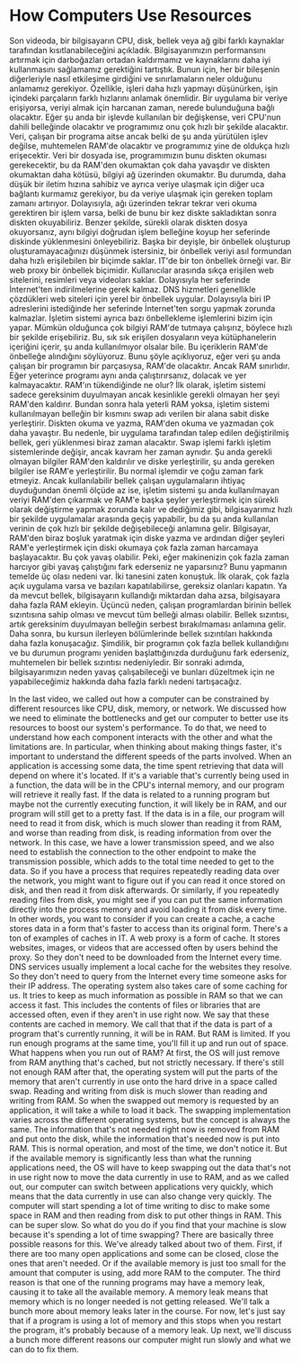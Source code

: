 # How Computers Use Resources

Son videoda, bir bilgisayarın CPU, disk, bellek veya ağ gibi farklı kaynaklar tarafından kısıtlanabileceğini açıkladık. Bilgisayarımızın performansını artırmak için darboğazları ortadan kaldırmamız ve kaynaklarını daha iyi kullanmasını sağlamamız gerektiğini tartıştık. Bunun için, her bir bileşenin diğerleriyle nasıl etkileşime girdiğini ve sınırlamaların neler olduğunu anlamamız gerekiyor. Özellikle, işleri daha hızlı yapmayı düşünürken, işin içindeki parçaların farklı hızlarını anlamak önemlidir. Bir uygulama bir veriye erişiyorsa, veriyi almak için harcanan zaman, nerede bulunduğuna bağlı olacaktır. Eğer şu anda bir işlevde kullanılan bir değişkense, veri CPU'nun dahili belleğinde olacaktır ve programımız onu çok hızlı bir şekilde alacaktır. Veri, çalışan bir programa aitse ancak belki de şu anda yürütülen işlev değilse, muhtemelen RAM'de olacaktır ve programımız yine de oldukça hızlı erişecektir. Veri bir dosyada ise, programımızın bunu diskten okuması gerekecektir, bu da RAM'den okumaktan çok daha yavaşdır ve diskten okumaktan daha kötüsü, bilgiyi ağ üzerinden okumaktır. Bu durumda, daha düşük bir iletim hızına sahibiz ve ayrıca veriye ulaşmak için diğer uca bağlantı kurmamız gerekiyor, bu da veriye ulaşmak için gereken toplam zamanı artırıyor. Dolayısıyla, ağı üzerinden tekrar tekrar veri okuma gerektiren bir işlem varsa, belki de bunu bir kez diskte sakladıktan sonra diskten okuyabiliriz. Benzer şekilde, sürekli olarak diskten dosya okuyorsanız, aynı bilgiyi doğrudan işlem belleğine koyup her seferinde diskinde yüklenmesini önleyebiliriz. Başka bir deyişle, bir önbellek oluşturup oluşturamayacağınızı düşünmek istersiniz, bir önbellek veriyi asıl formundan daha hızlı erişilebilen bir biçimde saklar. IT'de bir ton önbellek örneği var. Bir web proxy bir önbellek biçimidir. Kullanıcılar arasında sıkça erişilen web sitelerini, resimleri veya videoları saklar. Dolayısıyla her seferinde İnternet'ten indirilmelerine gerek kalmaz. DNS hizmetleri genellikle çözdükleri web siteleri için yerel bir önbellek uygular. Dolayısıyla biri IP adreslerini istediğinde her seferinde İnternet'ten sorgu yapmak zorunda kalmazlar. İşletim sistemi ayrıca bazı önbellekleme işlemlerini bizim için yapar. Mümkün olduğunca çok bilgiyi RAM'de tutmaya çalışırız, böylece hızlı bir şekilde erişebiliriz. Bu, sık sık erişilen dosyaların veya kütüphanelerin içeriğini içerir, şu anda kullanılmıyor olsalar bile. Bu içeriklerin RAM'de önbelleğe alındığını söylüyoruz. Bunu şöyle açıklıyoruz, eğer veri şu anda çalışan bir programın bir parçasıysa, RAM'de olacaktır. Ancak RAM sınırlıdır. Eğer yeterince programı aynı anda çalıştırırsanız, dolacak ve yer kalmayacaktır. RAM'ın tükendiğinde ne olur? İlk olarak, işletim sistemi sadece gereksinim duyulmayan ancak kesinlikle gerekli olmayan her şeyi RAM'den kaldırır. Bundan sonra hala yeterli RAM yoksa, işletim sistemi kullanılmayan belleğin bir kısmını swap adı verilen bir alana sabit diske yerleştirir. Diskten okuma ve yazma, RAM'den okuma ve yazmadan çok daha yavaştır. Bu nedenle, bir uygulama tarafından talep edilen değiştirilmiş bellek, geri yüklenmesi biraz zaman alacaktır. Swap işlemi farklı işletim sistemlerinde değişir, ancak kavram her zaman aynıdır. Şu anda gerekli olmayan bilgiler RAM'den kaldırılır ve diske yerleştirilir, şu anda gereken bilgiler ise RAM'e yerleştirilir. Bu normal işlemdir ve çoğu zaman fark etmeyiz. Ancak kullanılabilir bellek çalışan uygulamaların ihtiyaç duyduğundan önemli ölçüde az ise, işletim sistemi şu anda kullanılmayan veriyi RAM'den çıkarmak ve RAM'e başka şeyler yerleştirmek için sürekli olarak değiştirme yapmak zorunda kalır ve dediğimiz gibi, bilgisayarımız hızlı bir şekilde uygulamalar arasında geçiş yapabilir, bu da şu anda kullanılan verinin de çok hızlı bir şekilde değişebileceği anlamına gelir. Bilgisayar, RAM'den biraz boşluk yaratmak için diske yazma ve ardından diğer şeyleri RAM'e yerleştirmek için diski okumaya çok fazla zaman harcamaya başlayacaktır. Bu çok yavaş olabilir. Peki, eğer makinenizin çok fazla zaman harcıyor gibi yavaş çalıştığını fark ederseniz ne yaparsınız? Bunu yapmanın temelde üç olası nedeni var. İki tanesini zaten konuştuk. İlk olarak, çok fazla açık uygulama varsa ve bazıları kapatılabilirse, gereksiz olanları kapatın. Ya da mevcut bellek, bilgisayarın kullandığı miktardan daha azsa, bilgisayara daha fazla RAM ekleyin. Üçüncü neden, çalışan programlardan birinin bellek sızıntısına sahip olması ve mevcut tüm belleği alması olabilir. Bellek sızıntısı, artık gereksinim duyulmayan belleğin serbest bırakılmaması anlamına gelir. Daha sonra, bu kursun ilerleyen bölümlerinde bellek sızıntıları hakkında daha fazla konuşacağız. Şimdilik, bir programın çok fazla bellek kullandığını ve bu durumun programı yeniden başlattığınızda durduğunu fark ederseniz, muhtemelen bir bellek sızıntısı nedeniyledir. Bir sonraki adımda, bilgisayarımızın neden yavaş çalışabileceği ve bunları düzeltmek için ne yapabileceğimiz hakkında daha fazla farklı nedeni tartışacağız.

In the last video, we called out how a computer can be constrained by different resources like CPU, disk, memory, or network. We discussed how we need to eliminate the bottlenecks and get our computer to better use its resources to boost our system's performance. To do that, we need to understand how each component interacts with the other and what the limitations are. In particular, when thinking about making things faster, it's important to understand the different speeds of the parts involved. When an application is accessing some data, the time spent retrieving that data will depend on where it's located. If it's a variable that's currently being used in a function, the data will be in the CPU's internal memory, and our program will retrieve it really fast. If the data is related to a running program but maybe not the currently executing function, it will likely be in RAM, and our program will still get to a pretty fast. If the data is in a file, our program will need to read it from disk, which is much slower than reading it from RAM, and worse than reading from disk, is reading information from over the network. In this case, we have a lower transmission speed, and we also need to establish the connection to the other endpoint to make the transmission possible, which adds to the total time needed to get to the data. So if you have a process that requires repeatedly reading data over the network, you might want to figure out if you can read it once stored on disk, and then read it from disk afterwards. Or similarly, if you repeatedly reading files from disk, you might see if you can put the same information directly into the process memory and avoid loading it from disk every time. In other words, you want to consider if you can create a cache, a cache stores data in a form that's faster to access than its original form. There's a ton of examples of caches in IT. A web proxy is a form of cache. It stores websites, images, or videos that are accessed often by users behind the proxy. So they don't need to be downloaded from the Internet every time. DNS services usually implement a local cache for the websites they resolve. So they don't need to query from the Internet every time someone asks for their IP address. The operating system also takes care of some caching for us. It tries to keep as much information as possible in RAM so that we can access it fast. This includes the contents of files or libraries that are accessed often, even if they aren't in use right now. We say that these contents are cached in memory. We call that that if the data is part of a program that's currently running, it will be in RAM. But RAM is limited. If you run enough programs at the same time, you'll fill it up and run out of space. What happens when you run out of RAM? At first, the OS will just remove from RAM anything that's cached, but not strictly necessary. If there's still not enough RAM after that, the operating system will put the parts of the memory that aren't currently in use onto the hard drive in a space called swap. Reading and writing from disk is much slower than reading and writing from RAM. So when the swapped out memory is requested by an application, it will take a while to load it back. The swapping implementation varies across the different operating systems, but the concept is always the same. The information that's not needed right now is removed from RAM and put onto the disk, while the information that's needed now is put into RAM. This is normal operation, and most of the time, we don't notice it. But if the available memory is significantly less than what the running applications need, the OS will have to keep swapping out the data that's not in use right now to move the data currently in use to RAM, and as we called out, our computer can switch between applications very quickly, which means that the data currently in use can also change very quickly. The computer will start spending a lot of time writing to disc to make some space in RAM and then reading from disk to put other things in RAM. This can be super slow. So what do you do if you find that your machine is slow because it's spending a lot of time swapping? There are basically three possible reasons for this. We've already talked about two of them. First, if there are too many open applications and some can be closed, close the ones that aren't needed. Or if the available memory is just too small for the amount that computer is using, add more RAM to the computer. The third reason is that one of the running programs may have a memory leak, causing it to take all the available memory. A memory leak means that memory which is no longer needed is not getting released. We'll talk a bunch more about memory leaks later in the course. For now, let's just say that if a program is using a lot of memory and this stops when you restart the program, it's probably because of a memory leak. Up next, we'll discuss a bunch more different reasons our computer might run slowly and what we can do to fix them.